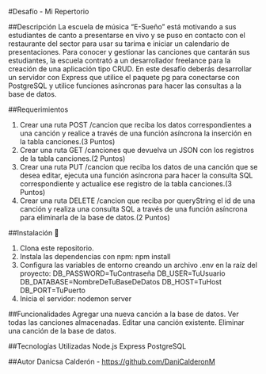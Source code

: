 #Desafío - Mi Repertorio

##Descripción
La escuela de música “E-Sueño” está motivando a sus estudiantes de canto a presentarse en
vivo y se puso en contacto con el restaurante del sector para usar su tarima e iniciar un
calendario de presentaciones. Para conocer y gestionar las canciones que cantarán sus
estudiantes, la escuela contrató a un desarrollador freelance para la creación de una
aplicación tipo CRUD.
En este desafío deberás desarrollar un servidor con Express que utilice el paquete pg para
conectarse con PostgreSQL y utilice funciones asíncronas para hacer las consultas a la base
de datos.

##Requerimientos
1. Crear una ruta POST /cancion que reciba los datos correspondientes a una canción y
realice a través de una función asíncrona la inserción en la tabla canciones.(3 Puntos)
2. Crear una ruta GET /canciones que devuelva un JSON con los registros de la tabla
canciones.(2 Puntos)
3. Crear una ruta PUT /cancion que reciba los datos de una canción que se desea editar,
ejecuta una función asíncrona para hacer la consulta SQL correspondiente y actualice
ese registro de la tabla canciones.(3 Puntos)
4. Crear una ruta DELETE /cancion que reciba por queryString el id de una canción y
realiza una consulta SQL a través de una función asíncrona para eliminarla de la base
de datos.(2 Puntos)

##Instalación 🔧
1. Clona este repositorio.
2. Instala las dependencias con npm:
npm install
3. Configura las variables de entorno creando un archivo .env en la raíz del proyecto:
DB_PASSWORD=TuContraseña
DB_USER=TuUsuario
DB_DATABASE=NombreDeTuBaseDeDatos
DB_HOST=TuHost
DB_PORT=TuPuerto
4. Inicia el servidor:
nodemon server

##Funcionalidades
Agregar una nueva canción a la base de datos.
Ver todas las canciones almacenadas.
Editar una canción existente.
Eliminar una canción de la base de datos.

##Tecnologías Utilizadas
Node.js
Express
PostgreSQL

##Autor
Danicsa Calderón - https://github.com/DaniCalderonM
